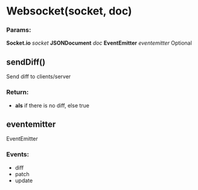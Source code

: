 

<!-- Start src/websocket.js -->

# Websocket(socket, doc)

### Params:

**Socket.io** *socket* 
**JSONDocument** *doc* 
**EventEmitter** *eventemitter* Optional

## sendDiff()

Send diff to clients/server

### Return:

* **als** if there is no diff, else true

## eventemitter

EventEmitter

### Events:

* diff
* patch
* update

<!-- End src/websocket.js -->

